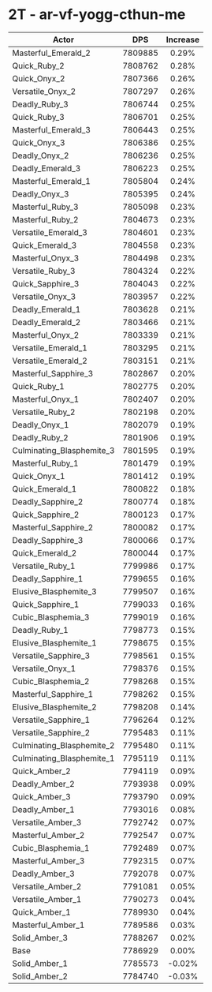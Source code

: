 # 2T - ar-vf-yogg-cthun-me
| Actor | DPS | Increase |
|---|:---:|:---:|
|Masterful_Emerald_2|7809885|0.29%|
|Quick_Ruby_2|7808762|0.28%|
|Quick_Onyx_2|7807366|0.26%|
|Versatile_Onyx_2|7807297|0.26%|
|Deadly_Ruby_3|7806744|0.25%|
|Quick_Ruby_3|7806701|0.25%|
|Masterful_Emerald_3|7806443|0.25%|
|Quick_Onyx_3|7806386|0.25%|
|Deadly_Onyx_2|7806236|0.25%|
|Deadly_Emerald_3|7806223|0.25%|
|Masterful_Emerald_1|7805804|0.24%|
|Deadly_Onyx_3|7805395|0.24%|
|Masterful_Ruby_3|7805098|0.23%|
|Masterful_Ruby_2|7804673|0.23%|
|Versatile_Emerald_3|7804601|0.23%|
|Quick_Emerald_3|7804558|0.23%|
|Masterful_Onyx_3|7804498|0.23%|
|Versatile_Ruby_3|7804324|0.22%|
|Quick_Sapphire_3|7804043|0.22%|
|Versatile_Onyx_3|7803957|0.22%|
|Deadly_Emerald_1|7803628|0.21%|
|Deadly_Emerald_2|7803466|0.21%|
|Masterful_Onyx_2|7803339|0.21%|
|Versatile_Emerald_1|7803295|0.21%|
|Versatile_Emerald_2|7803151|0.21%|
|Masterful_Sapphire_3|7802867|0.20%|
|Quick_Ruby_1|7802775|0.20%|
|Masterful_Onyx_1|7802407|0.20%|
|Versatile_Ruby_2|7802198|0.20%|
|Deadly_Onyx_1|7802079|0.19%|
|Deadly_Ruby_2|7801906|0.19%|
|Culminating_Blasphemite_3|7801595|0.19%|
|Masterful_Ruby_1|7801479|0.19%|
|Quick_Onyx_1|7801412|0.19%|
|Quick_Emerald_1|7800822|0.18%|
|Deadly_Sapphire_2|7800774|0.18%|
|Quick_Sapphire_2|7800123|0.17%|
|Masterful_Sapphire_2|7800082|0.17%|
|Deadly_Sapphire_3|7800066|0.17%|
|Quick_Emerald_2|7800044|0.17%|
|Versatile_Ruby_1|7799986|0.17%|
|Deadly_Sapphire_1|7799655|0.16%|
|Elusive_Blasphemite_3|7799507|0.16%|
|Quick_Sapphire_1|7799033|0.16%|
|Cubic_Blasphemia_3|7799019|0.16%|
|Deadly_Ruby_1|7798773|0.15%|
|Elusive_Blasphemite_1|7798675|0.15%|
|Versatile_Sapphire_3|7798561|0.15%|
|Versatile_Onyx_1|7798376|0.15%|
|Cubic_Blasphemia_2|7798268|0.15%|
|Masterful_Sapphire_1|7798262|0.15%|
|Elusive_Blasphemite_2|7798208|0.14%|
|Versatile_Sapphire_1|7796264|0.12%|
|Versatile_Sapphire_2|7795483|0.11%|
|Culminating_Blasphemite_2|7795480|0.11%|
|Culminating_Blasphemite_1|7795119|0.11%|
|Quick_Amber_2|7794119|0.09%|
|Deadly_Amber_2|7793938|0.09%|
|Quick_Amber_3|7793790|0.09%|
|Deadly_Amber_1|7793016|0.08%|
|Versatile_Amber_3|7792742|0.07%|
|Masterful_Amber_2|7792547|0.07%|
|Cubic_Blasphemia_1|7792489|0.07%|
|Masterful_Amber_3|7792315|0.07%|
|Deadly_Amber_3|7792078|0.07%|
|Versatile_Amber_2|7791081|0.05%|
|Versatile_Amber_1|7790273|0.04%|
|Quick_Amber_1|7789930|0.04%|
|Masterful_Amber_1|7789586|0.03%|
|Solid_Amber_3|7788267|0.02%|
|Base|7786929|0.00%|
|Solid_Amber_1|7785573|-0.02%|
|Solid_Amber_2|7784740|-0.03%|
